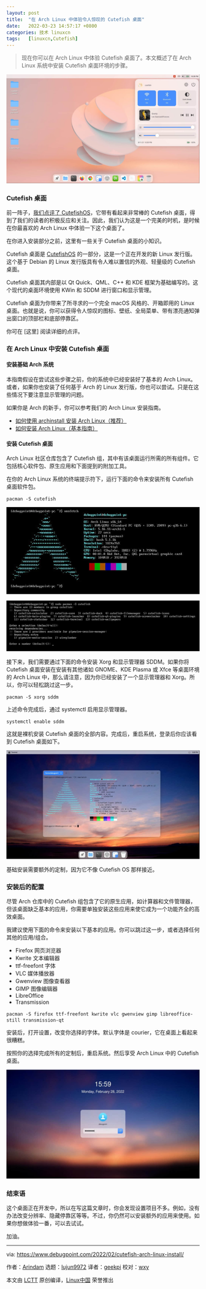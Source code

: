 ```yaml
---
layout: post
title:	"在 Arch Linux 中体验令人惊叹的 Cutefish 桌面"
date:	2022-03-23 14:57:17 +0800 
categories:	技术 linuxcn 
tags:	[linuxcn,Cutefish]
---
```




> 
> 现在你可以在 Arch Linux 中体验 Cutefish 桌面了。本文概述了在 Arch Linux 系统中安装 Cutefish 桌面环境的步骤。
> 
> 
> 


![](/Asserts/Images/album/202203/23/145712h8q77pe7j9q29hj2.jpg)


### Cutefish 桌面


前一阵子，[我们点评了 CutefishOS](https://www.debugpoint.com/2021/11/cutefish-os-review-2021/)，它带有看起来非常棒的 Cutefish 桌面，得到了我们的读者的积极反应和关注。因此，我们认为这是一个完美的时机，是时候在你最喜欢的 Arch Linux 中体验一下这个桌面了。


在你进入安装部分之前，这里有一些关于 Cutefish 桌面的小知识。


Cutefish 桌面是 [CutefishOS](https://en.cutefishos.com/) 的一部分，这是一个正在开发的新 Linux 发行版。这个基于 Debian 的 Linux 发行版具有令人难以置信的外观、轻量级的 Cutefish 桌面。


Cutefish 桌面其内部是以 Qt Quick、QML、C++ 和 KDE 框架为基础编写的。这个现代的桌面环境使用 KWin 和 SDDM 进行窗口和显示管理。


Cutefish 桌面为你带来了所寻求的一个完全 macOS 风格的、开箱即用的 Linux 桌面。也就是说，你可以获得令人惊叹的图标、壁纸、全局菜单、带有漂亮通知弹出窗口的顶部栏和底部停靠区。


你可在 [这里] 阅读详细的点评。


### 在 Arch Linux 中安装 Cutefish 桌面


#### 安装基础 Arch 系统


本指南假设在尝试这些步骤之前，你的系统中已经安装好了基本的 Arch Linux。或者，如果你也安装了任何基于 Arch 的 Linux 发行版，你也可以尝试。只是在这些情况下要注意显示管理的问题。


如果你是 Arch 的新手，你可以参考我们的 Arch Linux 安装指南。


* [如何使用 archinstall 安装 Arch Linux（推荐）](https://www.debugpoint.com/2022/01/archinstall-guide/)
* [如何安装 Arch Linux（基本指南）](https://www.debugpoint.com/2020/11/install-arch-linux/)


#### 安装 Cutefish 桌面


Arch Linux 社区仓库包含了 Cutefish 组，其中有该桌面运行所需的所有组件。它包括核心软件包、原生应用和下面提到的附加工具。


在你的 Arch Linux 系统的终端提示符下，运行下面的命令来安装所有 Cutefish 桌面软件包。



```
pacman -S cutefish

```

![A base Arch Linux prompt](/Asserts/Images/album/202203/23/145717reorzlleww1or5rt.jpg)


![Install Cutefish in Arch Linux](/Asserts/Images/album/202203/23/145717pp55zspvpx5pdxks.jpg)


接下来，我们需要通过下面的命令安装 Xorg 和显示管理器 SDDM。如果你将 Cutefish 桌面安装在安装有其他诸如 GNOME、KDE Plasma 或 Xfce 等桌面环境的 Arch Linux 中，那么请注意，因为你已经安装了一个显示管理器和 Xorg。所以，你可以轻松跳过这一步。



```
pacman -S xorg sddm

```

上述命令完成后，通过 systemctl 启用显示管理器。



```
systemctl enable sddm

```

这就是裸机安装 Cutefish 桌面的全部内容。完成后，重启系统，登录后你应该看到 Cutefish 桌面如下。


![Cutefish Desktop in Arch Linux](/Asserts/Images/album/202203/23/145717muaulbigv6qo6eu8.jpg)


基础安装需要额外的定制，因为它不像 Cutefish OS 那样接近。


### 安装后的配置


尽管 Arch 仓库中的 Cutefish 组包含了它的原生应用，如计算器和文件管理器，但该桌面缺乏基本的应用，你需要单独安装这些应用来使它成为一个功能齐全的高效桌面。


我建议使用下面的命令来安装以下基本的应用。你可以跳过这一步，或者选择任何其他的应用/组合。


* Firefox 网页浏览器
* Kwrite 文本编辑器
* ttf-freefont 字体
* VLC 媒体播放器
* Gwenview 图像查看器
* GIMP 图像编辑器
* LibreOffice
* Transmission



```
pacman -S firefox ttf-freefont kwrite vlc gwenview gimp libreoffice-still transmission-qt

```

安装后，打开设置，改变你选择的字体。默认字体是 courier，它在桌面上看起来很糟糕。


按照你的选择完成所有的定制后，重启系统。然后享受 Arch Linux 中的 Cutefish 桌面。


![The Stunning Login Lock Screen of Cutefish Desktop](/Asserts/Images/album/202203/23/145717hpppvy9z545tv0kg.jpg)


### 结束语


这个桌面正在开发中，所以在写这篇文章时，你会发现设置项目不多。例如，没有办法改变分辨率、隐藏停靠区等等。不过，你仍然可以安装额外的应用来使用。如果你想做体验一番，可以去试试。


加油。




---


via: <https://www.debugpoint.com/2022/02/cutefish-arch-linux-install/>


作者：[Arindam](https://www.debugpoint.com/author/admin1/) 选题：[lujun9972](https://github.com/lujun9972) 译者：[geekpi](https://github.com/geekpi) 校对：[wxy](https://github.com/wxy)


本文由 [LCTT](https://github.com/LCTT/TranslateProject) 原创编译，[Linux中国](https://linux.cn/) 荣誉推出
